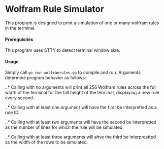 # Wolfram Rule Simulator

This program is designed to print a simulation of one or many wolfram rules in the terminal.

#### Prerequisites

This program uses STTY to detect terminal window size.

#### Usage

Simply call ```go run wolframrules.go``` to compile and run. Arguments determine program behavior as follows:

..* Calling with no arguments will print all 256 Wolfram rules across the full width of the terminal for the full height of the terminal, displaying a new rule every second.

..* Calling with at least one argument will have the first be interpretted as a rule ID.

..* Calling with at least two arguments will have the second be interpretted as the number of lines for which the rule will be simulated.

..* Calling with at least three arguments will ahve the third be interprestted as the width of the rows to be simulated.
